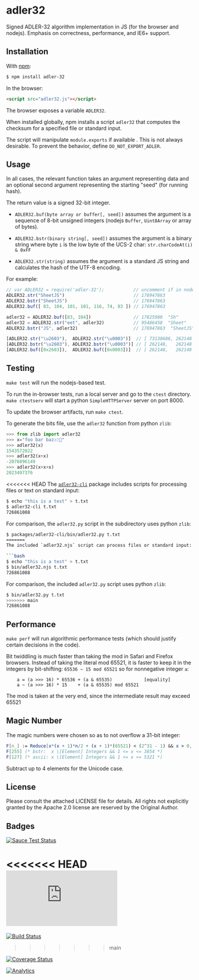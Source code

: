 # adler32

Signed ADLER-32 algorithm implementation in JS (for the browser and nodejs).
Emphasis on correctness, performance, and IE6+ support.

## Installation

With [npm](https://www.npmjs.org/package/adler-32):

```bash
$ npm install adler-32
```

In the browser:

```html
<script src="adler32.js"></script>
```

The browser exposes a variable `ADLER32`.

When installed globally, npm installs a script `adler32` that computes the
checksum for a specified file or standard input.

The script will manipulate `module.exports` if available .  This is not always
desirable.  To prevent the behavior, define `DO_NOT_EXPORT_ADLER`.

## Usage

In all cases, the relevant function takes an argument representing data and an
optional second argument representing the starting "seed" (for running hash).

The return value is a signed 32-bit integer.

- `ADLER32.buf(byte array or buffer[, seed])` assumes the argument is a sequence
  of 8-bit unsigned integers (nodejs `Buffer`, `Uint8Array` or array of bytes).

- `ADLER32.bstr(binary string[, seed])` assumes the argument is a binary string
  where byte `i` is the low byte of the UCS-2 char: `str.charCodeAt(i) & 0xFF`

- `ADLER32.str(string)` assumes the argument is a standard JS string and
  calculates the hash of the UTF-8 encoding.

For example:

```js
// var ADLER32 = require('adler-32');           // uncomment if in node
ADLER32.str("SheetJS")                          // 176947863
ADLER32.bstr("SheetJS")                         // 176947863
ADLER32.buf([ 83, 104, 101, 101, 116, 74, 83 ]) // 176947863

adler32 = ADLER32.buf([83, 104])                // 17825980  "Sh"
adler32 = ADLER32.str("eet", adler32)           // 95486458  "Sheet"
ADLER32.bstr("JS", adler32)                     // 176947863  "SheetJS"

[ADLER32.str("\u2603"),  ADLER32.str("\u0003")]  // [ 73138686, 262148 ]
[ADLER32.bstr("\u2603"), ADLER32.bstr("\u0003")] // [ 262148,   262148 ]
[ADLER32.buf([0x2603]),  ADLER32.buf([0x0003])]  // [ 262148,   262148 ]
```

## Testing

`make test` will run the nodejs-based test.

To run the in-browser tests, run a local server and go to the `ctest` directory.
`make ctestserv` will start a python `SimpleHTTPServer` server on port 8000.

To update the browser artifacts, run `make ctest`.

To generate the bits file, use the `adler32` function from python `zlib`:

```python
>>> from zlib import adler32
>>> x="foo bar baz٪☃🍣"
>>> adler32(x)
1543572022
>>> adler32(x+x)
-2076896149
>>> adler32(x+x+x)
2023497376
```

<<<<<<< HEAD
The [`adler32-cli`](https://www.npmjs.com/package/adler32-cli) package includes
scripts for processing files or text on standard input:

```bash
$ echo "this is a test" > t.txt
$ adler32-cli t.txt
726861088
```

For comparison, the `adler32.py` script in the subdirectory uses python `zlib`:

```bash
$ packages/adler32-cli/bin/adler32.py t.txt
=======
The included `adler32.njs` script can process files or standard input:

```bash
$ echo "this is a test" > t.txt
$ bin/adler32.njs t.txt
726861088
```

For comparison, the included `adler32.py` script uses python `zlib`:

```bash
$ bin/adler32.py t.txt
>>>>>>> main
726861088
```

## Performance

`make perf` will run algorithmic performance tests (which should justify certain
decisions in the code).

Bit twiddling is much faster than taking the mod in Safari and Firefox browsers.
Instead of taking the literal mod 65521, it is faster to keep it in the integers
by bit-shifting: `65536 ~ 15 mod 65521` so for nonnegative integer `a`:

```
    a = (a >>> 16) * 65536 + (a & 65535)            [equality]
    a ~ (a >>> 16) * 15    + (a & 65535) mod 65521
```

The mod is taken at the very end, since the intermediate result may exceed 65521

## Magic Number

The magic numbers were chosen so as to not overflow a 31-bit integer:

```mathematica
F[n_] := Reduce[x*(x + 1)*n/2 + (x + 1)*(65521) < (2^31 - 1) && x > 0, x, Integers]
F[255] (* bstr:  x \[Element] Integers && 1 <= x <= 3854 *)
F[127] (* ascii: x \[Element] Integers && 1 <= x <= 5321 *)
```

Subtract up to 4 elements for the Unicode case.

## License

Please consult the attached LICENSE file for details.  All rights not explicitly
granted by the Apache 2.0 license are reserved by the Original Author.

## Badges

[![Sauce Test Status](https://saucelabs.com/browser-matrix/adler32.svg)](https://saucelabs.com/u/adler32)

<<<<<<< HEAD
[![Build Status](https://img.shields.io/github/workflow/status/sheetjs/js-adler32/Tests:%20node.js)](https://github.com/SheetJS/js-adler32/actions)
=======
[![Build Status](https://travis-ci.org/SheetJS/js-adler32.svg?branch=master)](https://travis-ci.org/SheetJS/js-adler32)
>>>>>>> main

[![Coverage Status](http://img.shields.io/coveralls/SheetJS/js-adler32/master.svg)](https://coveralls.io/r/SheetJS/js-adler32?branch=master)

[![Analytics](https://ga-beacon.appspot.com/UA-36810333-1/SheetJS/js-adler32?pixel)](https://github.com/SheetJS/js-adler32)
